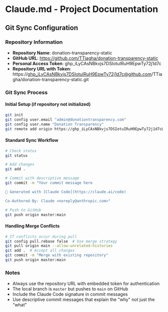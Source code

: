 # Claude.md - Project Documentation

## Git Sync Configuration

### Repository Information
- **Repository Name**: donation-transparency-static
- **GitHub URL**: https://github.com/TTiagha/donation-transparency-static
- **Personal Access Token**: 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
- **Repository URL with Token**: https://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@github.com/TTiagha/donation-transparency-static.git

### Git Sync Process

#### Initial Setup (if repository not initialized)
```bash
git init
git config user.email "admin@donationtransparency.com"
git config user.name "Donation Transparency"
git remote add origin https://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@github.com/TTiagha/donation-transparency-static.git
```

#### Standard Sync Workflow
```bash
# Check status
git status

# Add changes
git add .

# Commit with descriptive message
git commit -m "Your commit message here

🤖 Generated with [Claude Code](https://claude.ai/code)

Co-Authored-By: Claude <noreply@anthropic.com>"

# Push to GitHub
git push origin master:main
```

#### Handling Merge Conflicts
```bash
# If conflicts occur during pull
git config pull.rebase false  # Use merge strategy
git pull origin main --allow-unrelated-histories
git add .  # Accept all changes
git commit -m "Merge with existing repository"
git push origin master:main
```

### Notes
- Always use the repository URL with embedded token for authentication
- The local branch is `master` but pushes to `main` on GitHub
- Include the Claude Code signature in commit messages
- Use descriptive commit messages that explain the "why" not just the "what"